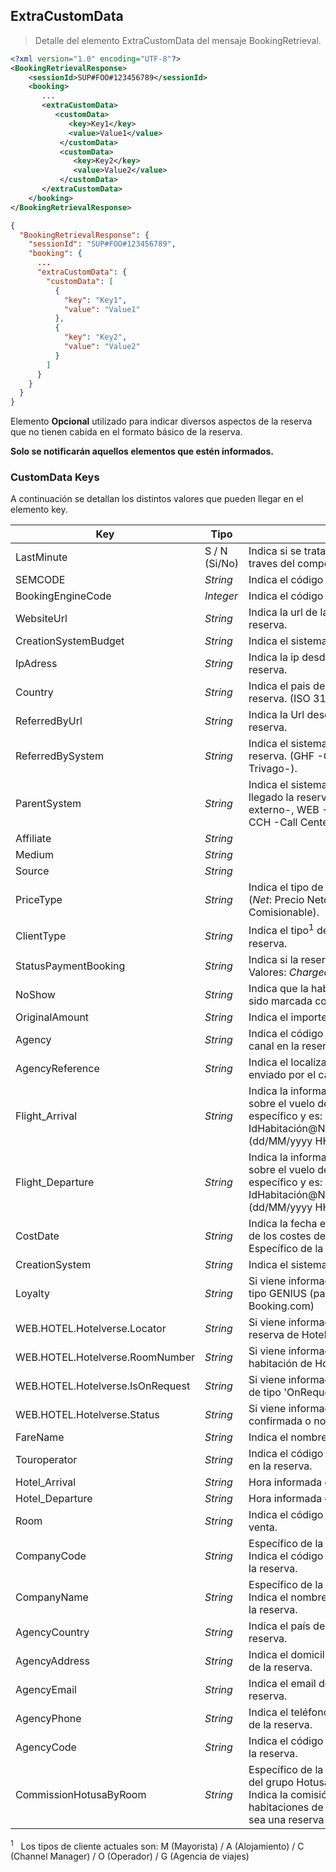## ExtraCustomData
> Detalle del elemento ExtraCustomData del mensaje BookingRetrieval. 

````xml
<?xml version="1.0" encoding="UTF-8"?>
<BookingRetrievalResponse>
    <sessionId>SUP#FOO#123456789</sessionId>
    <booking>
	   ...
	   <extraCustomData>
          <customData>
             <key>Key1</key> 
             <value>Value1</value>
           </customData>
           <customData>
              <key>Key2</key>
              <value>Value2</value>
           </customData>
       </extraCustomData>
    </booking>
</BookingRetrievalResponse>
````

````json
{
  "BookingRetrievalResponse": {
    "sessionId": "SUP#FOO#123456789",
    "booking": {
	  ... 	
      "extraCustomData": {
        "customData": [
          {
            "key": "Key1",
            "value": "Value1"
          },
          {
            "key": "Key2",
            "value": "Value2"
          }
        ]
      }
    }
  }
}
````

Elemento **Opcional** utilizado para indicar diversos aspectos de la reserva que no tienen cabida en el formato básico de la reserva. 

**Solo se notificarán aquellos elementos que estén informados.**


### CustomData Keys

A continuación se detallan los distintos valores que pueden llegar en el elemento key.
 
Key | Tipo |  Descripción
--------- | ----------- | -----------
LastMinute | S / N (Si/No) | Indica si se trata de una reserva realizada a traves del componente LastMinute de la web
SEMCODE | *String* | Indica el código de SEM 
BookingEngineCode | *Integer* | Indica el código de motor de la web
WebsiteUrl | *String* | Indica la url de la web donde se ha realizado la reserva.
CreationSystemBudget | *String* | Indica el sistema de creacion del presupuesto.
IpAdress | *String* | Indica la ip desde la cual se ha realizado la reserva.
Country | *String* | Indica el pais desde el cual se ha realizado la reserva. (ISO 3166)
ReferredByUrl | *String* | Indica la Url desde la cual ha llegado la reserva.
ReferredBySystem | *String* | Indica el sistema desde el cual ha llegado la reserva. (GHF -Google Hotel Finder-, TVG -Trivago-).
ParentSystem | *String* | Indica el sistema padre desde el cual ha llegado la reserva. (XML -Xml-, STK -Canal externo-, WEB -Web, Web móvil y B2B- y CCH -Call Center-).
Affiliate | *String* | 
Medium | *String* |
Source | *String* |
PriceType | *String* | Indica el tipo de precio enviado en la reserva (*Net*: Precio Neto / *PVP* : Precio Comisionable).
ClientType | *String* | Indica el tipo<sup>1</sup> de cliente que ha realizado la reserva.
StatusPaymentBooking | *String* | Indica si la reserva ha sido pagada o no. Valores: *Charged* / *Pending*
NoShow | *String* | Indica que la habitación con el id indicado ha sido marcada como 'No show'.
OriginalAmount| *String* | Indica el importe original de la reserva.
Agency | *String* | Indica el código de la agencia enviado por el canal en la reserva
AgencyReference | *String* | Indica el localizador de reserva de la agencia enviado por el canal en la reserva
Flight_Arrival | *String* | Indica la información recibida en la reserva sobre el vuelo de llegada. Tiene un formato específico y es: IdHabitación@NumeroVuelo#DiayHoraLlegada (dd/MM/yyyy HH:mm)
Flight_Departure| *String* | Indica la información recibida en la reserva sobre el vuelo de salida. Tiene un formato específico y es: IdHabitación@NumeroVuelo#DiayHoraLlegada (dd/MM/yyyy HH:mm)
CostDate| *String* | Indica la fecha en que se realizó la valoración de los costes de la reserva (dd/MM/yyyy). Específico de la integración con el canal TUI.
CreationSystem| *String* | Indica el sistema de creacion de la reserva
Loyalty| *String* | Si viene informado, indica que la reserva es de tipo GENIUS (para las reservas de Booking.com)
WEB.HOTEL.Hotelverse.Locator | *String* | Si viene informado, indica el localizador de la reserva de Hotelverse
WEB.HOTEL.Hotelverse.RoomNumber | *String* | Si viene informado, indica el número de habitación de Hotelverse
WEB.HOTEL.Hotelverse.IsOnRequest | *String* | Si viene informado, indica si la habitación es de tipo 'OnRequest' en Hotelverse
WEB.HOTEL.Hotelverse.Status | *String* | Si viene informado, indica si la reserva está confirmada o no, en Hotelverse
FareName | *String* | Indica el nombre de la tarifa.
Touroperator | *String* | Indica el código del tour operador informado en la reserva.
Hotel_Arrival | *String* | Hora informada de la llegada al hotel (HH:mm).
Hotel_Departure | *String* | Hora informada de la salida del hotel (HH:mm).
Room | *String* | Indica el código de la habitación en el canal de venta.
CompanyCode | *String* | Específico de la integración con el canal OTS. Indica el código de la empresa facturadora de la reserva.
CompanyName | *String* | Específico de la integración con el canal OTS. Indica el nombre de la empresa facturadora de la reserva.
AgencyCountry | *String* | Indica el país de la agencia compradora de la reserva.
AgencyAddress | *String* | Indica el domicilio de la agencia compradora de la reserva.
AgencyEmail | *String* | Indica el email de la agencia compradora de la reserva.
AgencyPhone | *String* | Indica el teléfono de la agencia compradora de la reserva.
AgencyCode | *String* | Indica el código de la agencia compradora de la reserva.
CommissionHotusaByRoom | *String* | Específico de la integración con los canales del grupo Hotusa (Keytel y Beds4Travel). Indica la comisión asociada a cada una de las habitaciones de la reserva, en caso de que sea una reserva multihabitación.

<aside class="notice">
<sup>1</sup>&nbsp;&nbsp;&nbsp;Los tipos de cliente actuales son: M (Mayorista) / A (Alojamiento) / C (Channel Manager) / O (Operador) / G (Agencia de viajes)
</aside>
